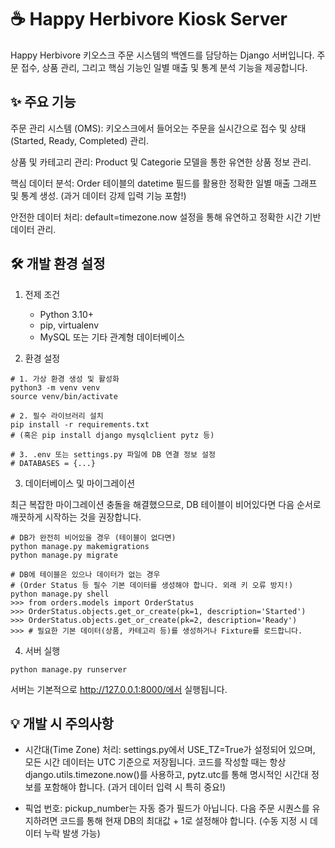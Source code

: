 # ☕ Happy Herbivore Kiosk Server

Happy Herbivore 키오스크 주문 시스템의 백엔드를 담당하는 Django 서버입니다. 주문 접수, 상품 관리, 그리고 핵심 기능인 일별 매출 및 통계 분석 기능을 제공합니다.

## ✨ 주요 기능

주문 관리 시스템 (OMS): 키오스크에서 들어오는 주문을 실시간으로 접수 및 상태(Started, Ready, Completed) 관리.

상품 및 카테고리 관리: Product 및 Categorie 모델을 통한 유연한 상품 정보 관리.

핵심 데이터 분석: Order 테이블의 datetime 필드를 활용한 정확한 일별 매출 그래프 및 통계 생성. (과거 데이터 강제 입력 기능 포함!)

안전한 데이터 처리: default=timezone.now 설정을 통해 유연하고 정확한 시간 기반 데이터 관리.

## 🛠️ 개발 환경 설정

1. 전제 조건

   - Python 3.10+
   - pip, virtualenv
   - MySQL 또는 기타 관계형 데이터베이스

2. 환경 설정

```
# 1. 가상 환경 생성 및 활성화
python3 -m venv venv
source venv/bin/activate

# 2. 필수 라이브러리 설치
pip install -r requirements.txt
# (혹은 pip install django mysqlclient pytz 등)

# 3. .env 또는 settings.py 파일에 DB 연결 정보 설정
# DATABASES = {...}
```

3. 데이터베이스 및 마이그레이션

최근 복잡한 마이그레이션 충돌을 해결했으므로, DB 테이블이 비어있다면 다음 순서로 깨끗하게 시작하는 것을 권장합니다.

```
# DB가 완전히 비어있을 경우 (테이블이 없다면)
python manage.py makemigrations
python manage.py migrate

# DB에 테이블은 있으나 데이터가 없는 경우
# (Order Status 등 필수 기본 데이터를 생성해야 합니다. 외래 키 오류 방지!)
python manage.py shell
>>> from orders.models import OrderStatus
>>> OrderStatus.objects.get_or_create(pk=1, description='Started')
>>> OrderStatus.objects.get_or_create(pk=2, description='Ready')
>>> # 필요한 기본 데이터(상품, 카테고리 등)를 생성하거나 Fixture를 로드합니다.
```

4. 서버 실행

```
python manage.py runserver
```

서버는 기본적으로 http://127.0.0.1:8000/에서 실행됩니다.

## 💡 개발 시 주의사항

- 시간대(Time Zone) 처리: settings.py에서 USE_TZ=True가 설정되어 있으며, 모든 시간 데이터는 UTC 기준으로 저장됩니다. 코드를 작성할 때는 항상 django.utils.timezone.now()를 사용하고, pytz.utc를 통해 명시적인 시간대 정보를 포함해야 합니다. (과거 데이터 입력 시 특히 중요!)

- 픽업 번호: pickup_number는 자동 증가 필드가 아닙니다. 다음 주문 시퀀스를 유지하려면 코드를 통해 현재 DB의 최대값 + 1로 설정해야 합니다. (수동 지정 시 데이터 누락 발생 가능)
